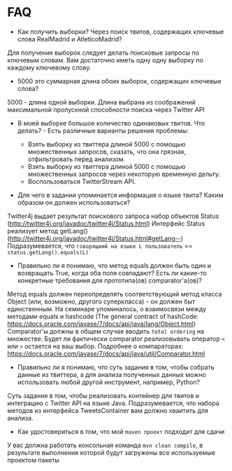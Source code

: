 # FAQ

* Как получить выборки? Через поиск твитов, содержащих ключевые слова RealMadrid и AtleticoMadrid?

Для получения выборок следует делать поисковые запросы по ключевым словам.
Вам достаточно иметь одну одну выборку по каждому ключевому слову.

* 5000 это суммарная длина обоих выборок, содержащих ключевые слова?

5000 - длина одной выборки. Длина выбрана из соображений максимальной пропускной способности поиска через Twitter API

* В моей выборке большое количество одинаковых твитов. Что делать? - Есть различные варианты решения проблемы: 
  * Взять выборку из твиттера длиной 5000 с помощью множественных запросов, сказать, что она грязная, отфильтровать перед анализом.
  * Взять выборку из твиттера длиной 5000 с помощью множественных запросов через некоторую временную дельту.
  * Воспользоваться TwitterStream API.

* Для чего в задании упоминается информация о языке твита? Каким образом он должен использоваться?

Twitter4j выдает результат поискового запроса набор объектов Status (http://twitter4j.org/javadoc/twitter4j/Status.html)
Интерфейс Status реализует метод getLang() (http://twitter4j.org/javadoc/twitter4j/Status.html#getLang--) 
Подразумевается, что `говорящиий на языке L пользователь` == `status.getLang().equals(L)`

* Правильно ли я понимаю, что метод equals должен быть один и возвращать True, когда оба поля совпадают? Есть ли какие-то конкретные требования для прототипа(ов) comparator'а(ов)? 

Метод equals должен переопределять соответствующий метод класса Object (или, возможно, другого суперкласса) - он должен быт единственным.
На семинаре упоминалось, о взаимосвязи между методами equals и hashcode (The general contract of hashCode: https://docs.oracle.com/javase/7/docs/api/java/lang/Object.html) 
Comparator'ы должны в общем случае вводить `total ordering` на множестве. Будет ли фактически comparator реализовывать оператор `<` или `>` остается на ваш выбор. Подробнее о компараторах: https://docs.oracle.com/javase/7/docs/api/java/util/Comparator.html

* Правильно ли я понимаю, что суть задания в том, чтобы собрать данные из твиттера, а для анализа полученных данных можно использовать любой другой инструмент, например, Python?

Суть задания в том, чтобы реализовать контейнер для твитов и интеграцию с Twitter API на языке Java. Подразумевается, что набора методов из интерфейса TweetsContainer вам должно хваитить для анализа.

* Как удостовериться в том, что мой `maven проект` подходит для сдачи

У вас должна работать консольная команда `mvn clean compile`, в результате выполнения которой будут загружены все используемые проектом пакеты

